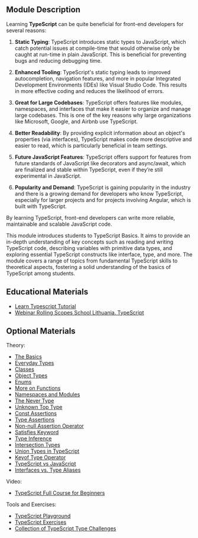## Module Description

Learning **TypeScript** can be quite beneficial for front-end developers for several reasons:

1. **Static Typing**: TypeScript introduces static types to JavaScript, which catch potential issues at compile-time that
would otherwise only be caught at run-time in plain JavaScript. This is beneficial for preventing bugs and reducing debugging time.

2. **Enhanced Tooling**: TypeScript's static typing leads to improved autocompletion, navigation features, and more in 
popular Integrated Development Environments (IDEs) like Visual Studio Code. This results in more effective coding and 
reduces the likelihood of errors.

3. **Great for Large Codebases**: TypeScript offers features like modules, namespaces, and interfaces that make it easier 
to organize and manage large codebases. This is one of the key reasons why large organizations like Microsoft, Google, 
and Airbnb use TypeScript.

4. **Better Readability**: By providing explicit information about an object's properties (via interfaces), TypeScript makes 
code more descriptive and easier to read, which is particularly beneficial in team settings.

5. **Future JavaScript Features**: TypeScript offers support for features from future standards of JavaScript like decorators 
and async/await, which are finalized and stable within TypeScript, even if they’re still experimental in JavaScript.

6. **Popularity and Demand**: TypeScript is gaining popularity in the industry and there is a growing demand for developers 
who know TypeScript, especially for larger projects and for projects involving Angular, which is built with TypeScript.

By learning TypeScript, front-end developers can write more reliable, maintainable and scalable JavaScript code.

This module introduces students to TypeScript Basics. It aims to provide an in-depth understanding of key concepts such as reading and writing TypeScript code, describing variables with primitive data types, and exploring essential TypeScript constructs like interface, type, and more.
The module covers a range of topics from fundamental TypeScript skills to theoretical aspects, fostering a solid understanding of the basics of TypeScript among students.

## Educational Materials
- [Learn Typescript Tutorial](https://scrimba.com/learn/typescript) 
- [Webinar Rolling Scopes School Lithuania. TypeScript](https://youtu.be/h4Y4-QMz7dw)

## Optional Materials

Theory:
- [The Basics](https://www.typescriptlang.org/docs/handbook/2/basic-types.html)
- [Everyday Types](https://www.typescriptlang.org/docs/handbook/2/everyday-types.html)
- [Classes](https://www.typescriptlang.org/docs/handbook/2/classes.html)
- [Object Types](https://www.typescriptlang.org/docs/handbook/2/objects.html)
- [Enums](https://www.typescriptlang.org/docs/handbook/enums.html)
- [More on Functions](https://www.typescriptlang.org/docs/handbook/2/functions.html)
- [Namespaces and Modules](https://www.typescriptlang.org/docs/handbook/namespaces-and-modules.html)
- [The Never Type](https://www.typescriptlang.org/docs/handbook/2/narrowing.html#the-never-type)
- [Unknown Top Type](https://www.typescriptlang.org/docs/handbook/release-notes/typescript-3-0.html#new-unknown-top-type)
- [Const Assertions](https://www.typescriptlang.org/docs/handbook/release-notes/typescript-3-4.html#const-assertions)
- [Type Assertions](https://www.typescriptlang.org/docs/handbook/2/everyday-types.html#type-assertions)
- [Non-null Assertion Operator](https://www.typescriptlang.org/docs/handbook/release-notes/typescript-2-0.html#non-null-assertion-operator)
- [Satisfies Keyword](https://www.typescriptlang.org/docs/handbook/release-notes/typescript-4-9.html#the-satisfies-operator)
- [Type Inference](https://www.typescriptlang.org/docs/handbook/type-inference.html#handbook-content)
- [Intersection Types](https://www.typescriptlang.org/docs/handbook/2/objects.html#intersection-types)
- [Union Types in TypeScript](https://www.typescriptlang.org/docs/handbook/2/everyday-types.html#union-types)
- [Keyof Type Operator](https://www.typescriptlang.org/docs/handbook/2/keyof-types.html#handbook-content)
- [TypeScript vs JavaScript](https://thenewstack.io/typescript-vs-javascript/)
- [Interfaces vs. Type Aliases](https://www.typescriptlang.org/docs/handbook/2/everyday-types.html#differences-between-type-aliases-and-interfaces)

Video:
- [TypeScript Full Course for Beginners](https://www.youtube.com/watch?v=gieEQFIfgYc)

Tools and Exercises:
- [TypeScript Playground](https://www.typescriptlang.org/play/index.html)
- [TypeScript Exercises](https://typescript-exercises.github.io/)
- [Collection of TypeScript Type Challenges](https://github.com/type-challenges/type-challenges)
